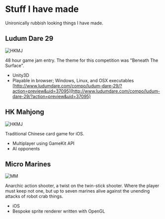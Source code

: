 # Stuff I have made

Unironically rubbish looking things I have made. 

## Ludum Dare 29

![HKMJ]({{site.url}}/LD29_screenshot.jpg)

48 hour game jam entry. The theme for this competition was "Beneath The Surface".

- Unity3D
- Playable in browser; Windows, Linux, and OSX executables
[http://www.ludumdare.com/compo/ludum-dare-29/?action=preview&uid=37095](http://www.ludumdare.com/compo/ludum-dare-29/?action=preview&uid=37095)

## HK Mahjong

![HKMJ]({{site.url}}/HKMahjong_screenshot.png)

Traditional Chinese card game for iOS.

- Multiplayer using GameKit API
- AI opponents

## Micro Marines

![MM]({{site.url}}/Micro_marines_screenshot.png)

Anarchic action shooter, a twist on the twin-stick shooter. Where the player must keep not one, but up to seven marines alive against the unending attacks of robot crab things.

- iOS
- Bespoke sprite renderer written with OpenGL
